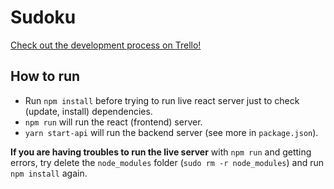 # Sudoku
[Check out the development process on Trello!](https://trello.com/b/PfZc7t8b)

## How to run
* Run `npm install` before trying to run live react server just to check (update, install) dependencies.
* `npm run` will run the react (frontend) server.
* `yarn start-api` will run the backend server (see more in `package.json`).

**If you are having troubles to run the live server** with `npm run` and getting errors, try delete the `node_modules` folder (`sudo rm -r node_modules`) and run `npm install` again. 